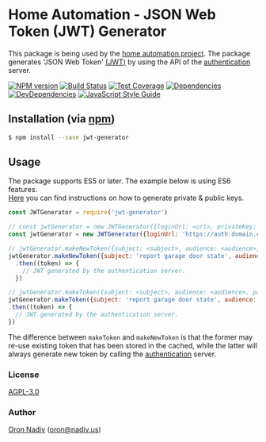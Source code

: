 # Home Automation - JSON Web Token (JWT) Generator
This package is being used by the [home automation project][overview-url].
The package generates 'JSON Web Token' [(JWT)][jwt-url] by using the API of the [authentication][auth-url] server.
  
[![NPM version][npm-image]][npm-url]
[![Build Status][travis-image]][travis-url]
[![Test Coverage][coveralls-image]][coveralls-url]
[![Dependencies][dependencies-image]][dependencies-url]
[![DevDependencies][dependencies-dev-image]][dependencies-dev-url]
[![JavaScript Style Guide][standard-image]][standard-url]

## Installation (via [npm](https://www.npmjs.com/package/jwt-generator))

```bash
$ npm install --save jwt-generator
```

## Usage

The package supports ES5 or later.  The example below is using ES6 features.  
[Here][private-public-keys-url] you can find instructions on how to generate private & public keys.

```javascript
const JWTGenerator = require('jwt-generator')

// const jwtGenerator = new JWTGenerator({loginUrl: <url>, privateKey: <privateKey>, useRetry: <use retry>, issuer: <issuer>})
const jwtGenerator = new JWTGenerator({loginUrl: 'https://auth.domain.com', privateKey: '<privateKey>', useRetry: true, issuer: 'urn:home-automation/garage-door-raspberry-client'})

// jwtGenerator.makeNewToken({subject: <subject>, audience: <audience>, payload: <payload>, expiresIn: <expires (seconds)>})
jwtGenerator.makeNewToken({subject: 'report garage door state', audience: 'urn:home-automation/garage-door-api', payload: {"name": "John Doe", "admin": true}, expiresIn: 60})
  .then((token) => {
    // JWT generated by the authentication server.
  })

// jwtGenerator.makeToken({subject: <subject>, audience: <audience>, payload: <payload>, expiresIn: <expires (seconds)>})
jwtGenerator.makeToken({subject: 'report garage door state', audience: 'urn:home-automation/garage-door-api', payload: {"name": "John Doe", "admin": true}, expiresIn: 60})
.then((token) => {
  // JWT generated by the authentication server.
})

```

The difference between `makeToken` and `makeNewToken` is that the former may re-use existing token that has been stored in the cached,
while the latter will always generate new token by calling the [authentication][auth-url] server.

### License
[AGPL-3.0](https://spdx.org/licenses/AGPL-3.0.html)

### Author
[Oron Nadiv](https://github.com/OronNadiv) ([oron@nadiv.us](mailto:oron@nadiv.us))

[dependencies-image]: https://david-dm.org/OronNadiv/jwt-generator/status.svg
[dependencies-url]: https://david-dm.org/OronNadiv/jwt-generator
[dependencies-dev-image]: https://david-dm.org/OronNadiv/jwt-generator/dev-status.svg
[dependencies-dev-url]: https://david-dm.org/OronNadiv/jwt-generator?type=dev
[travis-image]: http://img.shields.io/travis/OronNadiv/jwt-generator.svg?style=flat-square
[travis-url]: https://travis-ci.org/OronNadiv/jwt-generator
[coveralls-image]: http://img.shields.io/coveralls/OronNadiv/jwt-generator.svg?style=flat-square
[coveralls-url]: https://coveralls.io/r/OronNadiv/jwt-generator
[standard-image]: https://img.shields.io/badge/code%20style-standard-brightgreen.svg
[standard-url]: http://standardjs.com
[npm-image]: https://badge.fury.io/js/jwt-generator.svg
[npm-url]: http://badge.fury.io/js/jwt-generator

[jwt-url]: https://jwt.io
[overview-url]: https://oronnadiv.github.io/home-automation
[client-installation-instruction-url]: https://oronnadiv.github.io/home-automation/#installation-instructions-for-the-raspberry-pi-clients
[server-installation-instruction-url]: https://oronnadiv.github.io/home-automation/#installation-instructions-for-the-server-micro-services
[private-public-keys-url]: https://oronnadiv.github.io/home-automation/#generating-private-and-public-keys

[alarm-url]: https://github.com/OronNadiv/alarm-system-api
[auth-url]: https://github.com/OronNadiv/authentication-api
[camera-url]: https://github.com/OronNadiv/camera-api
[garage-url]: https://github.com/OronNadiv/garage-door-api
[notifications-url]: https://github.com/OronNadiv/notifications-api
[storage-url]: https://github.com/OronNadiv/storage-api
[ui-url]: https://github.com/OronNadiv/home-automation-ui
